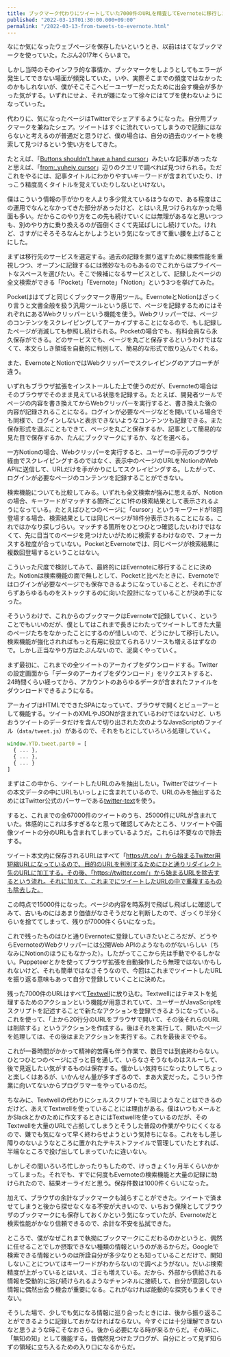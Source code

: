 ```yaml
---
title: ブックマーク代わりにツイートしていた7000件のURLを精査してEvernoteに移行した
published: "2022-03-13T01:30:00.000+09:00"
permalink: "/2022-03-13-from-tweets-to-evernote.html"
---
```


なにか気になったウェブページを保存したいというとき、以前ははてなブックマークを使っていた。たぶん2017年くらいまで。

しかし当時のそのインフラ的な事情か、ブックマークをしようとしてもエラーが発生してできない場面が頻発していた。いや、実際そこまでの頻度ではなかったのかもしれないが、僕がそこそこヘビーユーザーだったために出会す機会が多かった気がする。いずれにせよ、それが嫌になって徐々にはてブを使わないようになっていった。

代わりに、気になったページはTwitterでシェアするようになった。自分用ブックマークを兼ねたシェア。ツイートはすぐに流れていってしまうので記録にはならないと考えるのが普通だと思うけど、僕の場合は、自分の過去のツイートを検索して見つけるという使い方をしてきた。

たとえば、「[Buttons shouldn't have a hand cursor](https://adamsilver.io/blog/buttons-shouldnt-have-a-hand-cursor/)」みたいな記事があったなと思えば、「[from:_yuheiy cursor](https://twitter.com/search?q=from%3A_yuheiy%20cursor&src=typed_query)」辺りのクエリで調べれば見つけられる。ただこれをやるには、記事タイトルにわかりやすいキーワードが含まれていたり、けっこう精度高くタイトルを覚えていたりしないといけない。

僕はこういう情報の手がかりを人より多少覚えているほうなので、ある程度はこの運用でなんとなかってきた部分があったけど、とはいえ見つけられなかった場面も多い。だからこのやり方をこの先も続けていくには無理があるなと思いつつも、別のやり方に乗り換えるのが面倒くさくて先延ばしにし続けていた。けれど、さすがにそろそろなんとかしようという気になってきて重い腰を上げることにした。

まずは移行先のサービスを選定する。過去の記録を掘り返すために検索性能を重視しつつ、オープンに記録するには微妙なものもあるのでこれからはプライベートなスペースを選びたい。そこで候補になるサービスとして、記録したページの全文検索ができる「Pocket」「Evernote」「Notion」という3つを挙げてみた。

Pocketははてブと同じくブックマーク専用ツール。EvernoteとNotionはざっくり言うと文書全般を扱う汎用ツールという感じで、ページを記録するためにはそれぞれにあるWebクリッパーという機能を使う。Webクリッパーでは、ページのコンテンツをスクレイピングしてアーカイブすることになるので、もし記録したページが消滅しても参照し続けられる。Pocketの場合でも、有料会員なら永久保存ができる。どのサービスでも、ページを丸ごと保存するというわけではなくて、本文らしき領域を自動的に判別して、簡易的な形式で取り込んでくれる。

また、EvernoteとNotionではWebクリッパーでスクレイピングのアプローチが違う。

いずれもブラウザ拡張をインストールした上で使うのだが、Evernoteの場合はそのブラウザでそのまま見えている状態を記録する。たとえば、開発者ツールでページの内容を書き換えてからWebクリッパーを実行すると、書き換えた後の内容が記録されることになる。ログインが必要なページなどを開いている場合でも同様で、ログインしないと表示できないようなコンテンツも記録できる。また保存形式を選ぶこともできて、ページを丸ごと保存するか、記事として簡易的な見た目で保存するか、たんにブックマークにするか、などを選べる。

一方Notionの場合、Webクリッパーを実行すると、ユーザーの手元のブラウザ経由でスクレイピングするのではなく、表示中のページのURLをNotionのWeb APIに送信して、URLだけを手がかりにしてスクレイピングする。したがって、ログインが必要なページのコンテンツを記録することができない。

検索機能についても比較してみる。いずれも全文検索が強みに思えるが、Notionの場合、キーワードがマッチする箇所ごとに1件の検索結果として表示されるようになっている。たとえばひとつのページに「cursor」というキーワードが18回登場する場合、検索結果としては同じページが18件分表示されることになる。これではかなり探しづらい。マッチする箇所をひとつひとつ確認したいわけではなくて、先に目当てのページを見つけたいがために検索するわけなので、フォーカスする粒度が合っていない。PocketとEvernoteでは、同じページが検索結果に複数回登場するということはない。

こういった尺度で検討してみて、最終的にはEvernoteに移行することに決めた。Notionは検索機能の面で無しとして、Pocketと比べたときに、Evernoteではログインが必要なページでも保存できるようになっていることと、それにかぎらずあらゆるものをストックするのに向いた設計になっていることが決め手になった。

そういうわけで、これからのブックマークはEvernoteで記録していく、ということでもいいのだが、僕としてはこれまで長きにわたってツイートしてきた大量のページたちをなかったことにするのが惜しいので、どうにかして移行したい。検索機能が強化されればもっと有用に役立てられるリソースも増えるはずなので。しかし正当なやり方はたぶんないので、泥臭くやっていく。

まず最初に、これまでの全ツイートのアーカイブをダウンロードする。Twitterの設定画面から「データのアーカイブをダウンロード」をリクエストすると、24時間くらい経ってから、アカウントのあらゆるデータが含まれたファイルをダウンロードできるようになる。

アーカイブはHTMLでできたSPAになっていて、ブラウザで開くとビューアーとして機能する。ツイートのXMLやJSONが含まれているわけではないけど、いちおうツイートのデータだけを含んで切り出された次のようなJavaScriptのファイル（`data/tweet.js`）があるので、それをもとにしていろいろ処理していく。

```javascript
window.YTD.tweet.part0 = [
  { ... },
  { ... },
  { ... }
]
```

まずはこの中から、ツイートしたURLのみを抽出したい。Twitterではツイートの本文データの中にURLもいっしょに含まれているので、URLのみを抽出するためにはTwitter公式のパーサーである[twitter-text](https://github.com/twitter/twitter-text)を使う。

すると、これまでの全67000件のツイートのうち、25000件にURLが含まれていた。体感的にこれは多すぎるなと思って確認してみたところ、リツイートや画像ツイートの分のURLも含まれてしまっているようだ。これらは不要なので除去する。

ツイート本文内に保存されるURLはすべて「https://t.co/」から始まるTwitter用短縮URLになっているので、目的のURLを判別するためにひと通りリダイレクト先のURLに加工する。その後、「https://twitter.com/」から始まるURLを除去するという流れ。それに加えて、これまでにツイートしたURLの中で重複するものも除去した。

この時点で15000件になった。ページの内容を時系列で飛ばし飛ばしに確認してみて、古いものにはあまり価値がなさそうだなと判断したので、ざっくり半分くらいを捨ててしまって、残りが7000件くらいになった。

これで残ったものはひと通りEvernoteに登録していきたいところだが、どうやらEvernoteのWebクリッパーには公開Web APIのようなものがないらしい（ちなみにNotionのほうにもなかった）。したがってここから先は手動でやるしかない。Puppeteerとかを使ってブラウザ拡張を自動操作したら無理ではないかもしれないけど、それも簡単ではなさそうなので、今回はこれまでツイートしたURLを振り返る意味もあって自分で登録していくことに決めた。

残った7000件のURLはすべて[Textwell](https://sociomedia.com/textwell/)に放り込む。Textwellにはテキストを処理するためのアクションという機能が用意されていて、ユーザーがJavaScriptをスクリプトを記述することで新たなアクションを登録できるようになっている。これを使って、「上から20行分のURLをブラウザで開いて、その後それらのURLは削除する」というアクションを作成する。後はそれを実行して、開いたページを処理しては、その後はまたアクションを実行する。これを最後までやる。

これが一番時間がかかって精神的苦痛も伴う作業で、数日では到底終わらない。ひとつひとつのページにざっと目を通して、いらなさそうなものはスルーして、後で見返したい気がするものは保存する。懐かしい気持ちになったりしてちょっと楽しくはあるが、いかんせん量が多すぎるので、まあ大変だった。こういう作業に向いてないからプログラマーをやっているのだ。

ちなみに、Textwellの代わりにシェルスクリプトでも同じようなことはできるのだけど、あえてTextwellを使っていることには理由がある。僕はいつもメールとかSlackとかのために作文するときにはTextwellを使っているのだが、そのTextwellを大量のURLで占拠してしまうとそうした普段の作業がやりにくくなるので、嫌でも気になって早く終わらせようという気持ちになる。これをもし差し障りのないようなところに置かれたテキストファイルで管理していたとすれば、半端なところで投げ出してしまっていたに違いない。

しかしその間いろいろ忙しかったりもしたので、けっきょく1ヶ月半くらいかかってしまった。それでも、すでに何度もEvernoteの検索機能と大量の記録に助けられたので、結果オーライだと思う。保存件数は1000件くらいになった。

加えて、ブラウザの余計なブックマークも減らすことができた。ツイートで済ませてしまうと後から探せなくなる不安が大きいので、いちおう保険としてブラウザのブックマークにも保存しておくかという気になっていたが、Evernoteだと検索性能がかなり信頼できるので、余計な不安を払拭できた。

ところで、僕がなぜこれまで執拗にブックマークにこだわるのかというと、偶然に任せることでしか摂取できない種類の情報というのがあるからだ。Googleで検索できる情報というのは所詮自分が多少なりとも知っていることだけで、関知しないことについてはキーワードがわからないので調べようがない。だいぶ検索精度が上がっているとはいえ、ゴミも増えている。だから、外部から供給される情報を受動的に浴び続けられるようなチャンネルに接続して、自分が意図しない情報に偶然出会う機会が重要になる。これがなければ能動的な探究もうまくできない。

そうした場で、少しでも気になる情報に巡り合ったときには、後から振り返ることができるように記録しておかなければならない。今すぐには十分理解できないなと思うような時こそなおさら。後から必要になる時が来るからだ。その時に、「無知の知」として機能する。昔偶然見つけたブログが、自分にとって見ず知らずの領域に立ち入るための入り口になるからだ。
